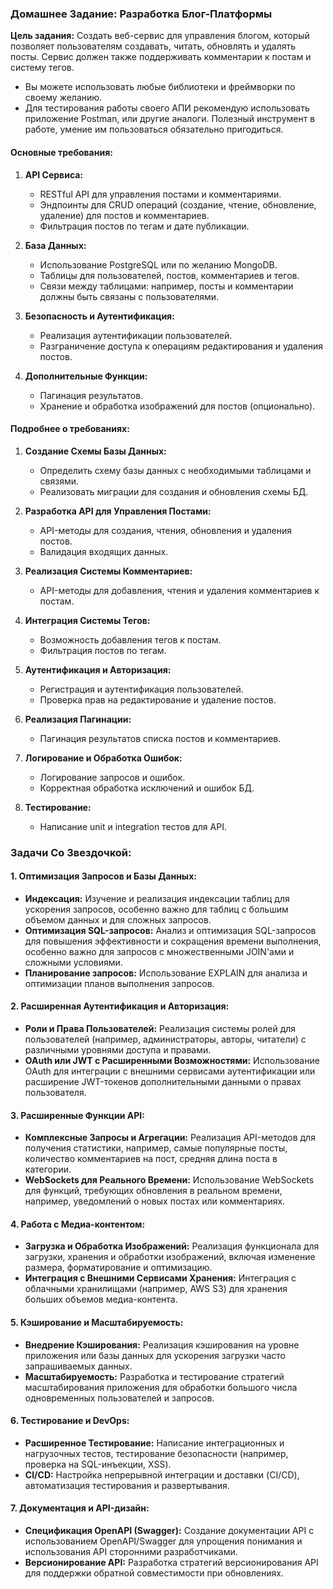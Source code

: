 
### Домашнее Задание: Разработка Блог-Платформы

**Цель задания:** Создать веб-сервис для управления блогом, который позволяет пользователям создавать, читать, обновлять и удалять посты. Сервис должен также поддерживать комментарии к постам и систему тегов.

- Вы можете использовать любые библиотеки и фреймворки по своему желанию.  
- Для тестирования работы своего АПИ рекомендую использовать приложение Postman, или другие аналоги. Полезный инструмент в работе, умение им пользоваться обязательно пригодиться.
#### Основные требования:

1. **API Сервиса:**
    - RESTful API для управления постами и комментариями.
    - Эндпоинты для CRUD операций (создание, чтение, обновление, удаление) для постов и комментариев.
    - Фильтрация постов по тегам и дате публикации.

2. **База Данных:**
    - Использование PostgreSQL или по желанию MongoDB.
    - Таблицы для пользователей, постов, комментариев и тегов.
    - Связи между таблицами: например, посты и комментарии должны быть связаны с пользователями.

3. **Безопасность и Аутентификация:**
    - Реализация аутентификации пользователей.
    - Разграничение доступа к операциям редактирования и удаления постов.

4. **Дополнительные Функции:**
    - Пагинация результатов.
    - Хранение и обработка изображений для постов (опционально).

#### Подробнее о требованиях:

1. **Создание Схемы Базы Данных:**
    - Определить схему базы данных с необходимыми таблицами и связями.
    - Реализовать миграции для создания и обновления схемы БД.

2. **Разработка API для Управления Постами:**
    - API-методы для создания, чтения, обновления и удаления постов.
    - Валидация входящих данных.

3. **Реализация Системы Комментариев:**
    - API-методы для добавления, чтения и удаления комментариев к постам.

4. **Интеграция Системы Тегов:**
    - Возможность добавления тегов к постам.
    - Фильтрация постов по тегам.

5. **Аутентификация и Авторизация:**
    - Регистрация и аутентификация пользователей.
    - Проверка прав на редактирование и удаление постов.

6. **Реализация Пагинации:**
    - Пагинация результатов списка постов и комментариев.

7. **Логирование и Обработка Ошибок:**
    - Логирование запросов и ошибок.
    - Корректная обработка исключений и ошибок БД.

8. **Тестирование:**
    - Написание unit и integration тестов для API.

### Задачи Со Звездочкой:

#### 1. Оптимизация Запросов и Базы Данных:
- **Индексация:** Изучение и реализация индексации таблиц для ускорения запросов, особенно важно для таблиц с большим объемом данных и для сложных запросов.
- **Оптимизация SQL-запросов:** Анализ и оптимизация SQL-запросов для повышения эффективности и сокращения времени выполнения, особенно важно для запросов с множественными JOIN'ами и сложными условиями.
- **Планирование запросов:** Использование EXPLAIN для анализа и оптимизации планов выполнения запросов.

#### 2. Расширенная Аутентификация и Авторизация:
- **Роли и Права Пользователей:** Реализация системы ролей для пользователей (например, администраторы, авторы, читатели) с различными уровнями доступа и правами.
- **OAuth или JWT с Расширенными Возможностями:** Использование OAuth для интеграции с внешними сервисами аутентификации или расширение JWT-токенов дополнительными данными о правах пользователя.

#### 3. Расширенные Функции API:
- **Комплексные Запросы и Агрегации:** Реализация API-методов для получения статистики, например, самые популярные посты, количество комментариев на пост, средняя длина поста в категории.
- **WebSockets для Реального Времени:** Использование WebSockets для функций, требующих обновления в реальном времени, например, уведомлений о новых постах или комментариях.

#### 4. Работа с Медиа-контентом:
- **Загрузка и Обработка Изображений:** Реализация функционала для загрузки, хранения и обработки изображений, включая изменение размера, форматирование и оптимизацию.
- **Интеграция с Внешними Сервисами Хранения:** Интеграция с облачными хранилищами (например, AWS S3) для хранения больших объемов медиа-контента.

#### 5. Кэширование и Масштабируемость:
- **Внедрение Кэширования:** Реализация кэширования на уровне приложения или базы данных для ускорения загрузки часто запрашиваемых данных.
- **Масштабируемость:** Разработка и тестирование стратегий масштабирования приложения для обработки большого числа одновременных пользователей и запросов.

#### 6. Тестирование и DevOps:
- **Расширенное Тестирование:** Написание интеграционных и нагрузочных тестов, тестирование безопасности (например, проверка на SQL-инъекции, XSS).
- **CI/CD:** Настройка непрерывной интеграции и доставки (CI/CD), автоматизация тестирования и развертывания.

#### 7. Документация и API-дизайн:
- **Спецификация OpenAPI (Swagger):** Создание документации API с использованием OpenAPI/Swagger для упрощения понимания и использования API сторонними разработчиками.
- **Версионирование API:** Разработка стратегий версионирования API для поддержки обратной совместимости при обновлениях.
